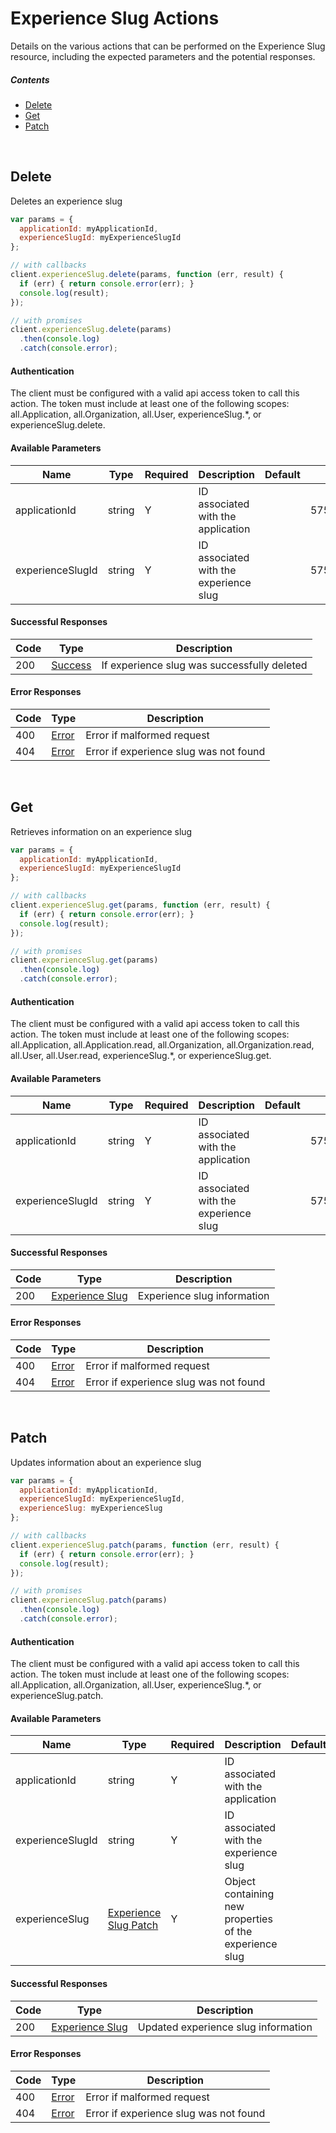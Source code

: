# Experience Slug Actions

Details on the various actions that can be performed on the
Experience Slug resource, including the expected
parameters and the potential responses.

##### Contents

*   [Delete](#delete)
*   [Get](#get)
*   [Patch](#patch)

<br/>

## Delete

Deletes an experience slug

```javascript
var params = {
  applicationId: myApplicationId,
  experienceSlugId: myExperienceSlugId
};

// with callbacks
client.experienceSlug.delete(params, function (err, result) {
  if (err) { return console.error(err); }
  console.log(result);
});

// with promises
client.experienceSlug.delete(params)
  .then(console.log)
  .catch(console.error);
```

#### Authentication
The client must be configured with a valid api access token to call this
action. The token must include at least one of the following scopes:
all.Application, all.Organization, all.User, experienceSlug.*, or experienceSlug.delete.

#### Available Parameters

| Name | Type | Required | Description | Default | Example |
| ---- | ---- | -------- | ----------- | ------- | ------- |
| applicationId | string | Y | ID associated with the application |  | 575ec8687ae143cd83dc4a97 |
| experienceSlugId | string | Y | ID associated with the experience slug |  | 575ed78e7ae143cd83dc4aab |

#### Successful Responses

| Code | Type | Description |
| ---- | ---- | ----------- |
| 200 | [Success](_schemas.md#success) | If experience slug was successfully deleted |

#### Error Responses

| Code | Type | Description |
| ---- | ---- | ----------- |
| 400 | [Error](_schemas.md#error) | Error if malformed request |
| 404 | [Error](_schemas.md#error) | Error if experience slug was not found |

<br/>

## Get

Retrieves information on an experience slug

```javascript
var params = {
  applicationId: myApplicationId,
  experienceSlugId: myExperienceSlugId
};

// with callbacks
client.experienceSlug.get(params, function (err, result) {
  if (err) { return console.error(err); }
  console.log(result);
});

// with promises
client.experienceSlug.get(params)
  .then(console.log)
  .catch(console.error);
```

#### Authentication
The client must be configured with a valid api access token to call this
action. The token must include at least one of the following scopes:
all.Application, all.Application.read, all.Organization, all.Organization.read, all.User, all.User.read, experienceSlug.*, or experienceSlug.get.

#### Available Parameters

| Name | Type | Required | Description | Default | Example |
| ---- | ---- | -------- | ----------- | ------- | ------- |
| applicationId | string | Y | ID associated with the application |  | 575ec8687ae143cd83dc4a97 |
| experienceSlugId | string | Y | ID associated with the experience slug |  | 575ed78e7ae143cd83dc4aab |

#### Successful Responses

| Code | Type | Description |
| ---- | ---- | ----------- |
| 200 | [Experience Slug](_schemas.md#experience-slug) | Experience slug information |

#### Error Responses

| Code | Type | Description |
| ---- | ---- | ----------- |
| 400 | [Error](_schemas.md#error) | Error if malformed request |
| 404 | [Error](_schemas.md#error) | Error if experience slug was not found |

<br/>

## Patch

Updates information about an experience slug

```javascript
var params = {
  applicationId: myApplicationId,
  experienceSlugId: myExperienceSlugId,
  experienceSlug: myExperienceSlug
};

// with callbacks
client.experienceSlug.patch(params, function (err, result) {
  if (err) { return console.error(err); }
  console.log(result);
});

// with promises
client.experienceSlug.patch(params)
  .then(console.log)
  .catch(console.error);
```

#### Authentication
The client must be configured with a valid api access token to call this
action. The token must include at least one of the following scopes:
all.Application, all.Organization, all.User, experienceSlug.*, or experienceSlug.patch.

#### Available Parameters

| Name | Type | Required | Description | Default | Example |
| ---- | ---- | -------- | ----------- | ------- | ------- |
| applicationId | string | Y | ID associated with the application |  | 575ec8687ae143cd83dc4a97 |
| experienceSlugId | string | Y | ID associated with the experience slug |  | 575ed78e7ae143cd83dc4aab |
| experienceSlug | [Experience Slug Patch](_schemas.md#experience-slug-patch) | Y | Object containing new properties of the experience slug |  | [Experience Slug Patch Example](_schemas.md#experience-slug-patch-example) |

#### Successful Responses

| Code | Type | Description |
| ---- | ---- | ----------- |
| 200 | [Experience Slug](_schemas.md#experience-slug) | Updated experience slug information |

#### Error Responses

| Code | Type | Description |
| ---- | ---- | ----------- |
| 400 | [Error](_schemas.md#error) | Error if malformed request |
| 404 | [Error](_schemas.md#error) | Error if experience slug was not found |
